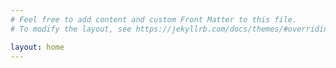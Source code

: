```yaml
---
# Feel free to add content and custom Front Matter to this file.
# To modify the layout, see https://jekyllrb.com/docs/themes/#overriding-theme-defaults

layout: home
---
```

<script src="http://3Dmol.csb.pitt.edu/build/3Dmol-min.js"></script>
<div id="container-01" class="mol-container"></div>
<style>
.mol-container {
  width: 60%;
  height: 400px;
  position: relative;
}
</style>
<script>
$(function() {
	let element = $('#container-01');
	let config = { backgroundColor : 'white' };
	let viewer = $3Dmol.createViewer( element, config );
    let model = $3Dmol.GLModel();
    viewer.addModel("HEADER    5934-refined    \nREMARK   1\nREMARK   1 This file was generated by CrystalMaker X for macOS\nREMARK   1 http://crystalmaker.com\nREMARK   1\nCRYST1   11.452   11.452   28.630 120.00 120.00  60.00 P 1\nSCALE1      0.087322 -0.050415  0.035649        0.00000\nSCALE2     -0.000000  0.100830  0.035649        0.00000\nSCALE3      0.000000  0.000000  0.042779        0.00000\nATOM      1 Ag   MOL H   0      -0.716  -0.414   1.199  1.00  0.00          Ag0 \nATOM      2 Ag   MOL H   0       0.715   2.066   1.199  1.00  0.00          Ag0 \nATOM      3 Ag   MOL H   0       2.147   4.545   1.199  1.00  0.00          Ag0 \nATOM      4 Ag   MOL H   0       3.578   7.025   1.199  1.00  0.00          Ag0 \nATOM      5 Ag   MOL H   0       2.147  -0.414   1.199  1.00  0.00          Ag0 \nATOM      6 Ag   MOL H   0       3.578   2.066   1.199  1.00  0.00          Ag0 \nATOM      7 Ag   MOL H   0       5.010   4.545   1.200  1.00  0.00          Ag0 \nATOM      8 Ag   MOL H   0       6.441   7.024   1.200  1.00  0.00          Ag0 \nATOM      9 Ag   MOL H   0       5.010  -0.414   1.199  1.00  0.00          Ag0 \nATOM     10 Ag   MOL H   0       6.441   2.066   1.200  1.00  0.00          Ag0 \nATOM     11 Ag   MOL H   0       7.873   4.545   1.200  1.00  0.00          Ag0 \nATOM     12 Ag   MOL H   0       9.304   7.024   1.200  1.00  0.00          Ag0 \nATOM     13 Ag   MOL H   0       7.873  -0.414   1.199  1.00  0.00          Ag0 \nATOM     14 Ag   MOL H   0       9.304   2.066   1.200  1.00  0.00          Ag0 \nATOM     15 Ag   MOL H   0      10.735   4.546   1.200  1.00  0.00          Ag0 \nATOM     16 Ag   MOL H   0      12.167   7.025   1.198  1.00  0.00          Ag0 \nATOM     17 Ag   MOL H   0      -2.141  -1.237   3.524  1.00  0.00          Ag0 \nATOM     18 Ag   MOL H   0      10.737   1.253   3.505  1.00  0.00          Ag0 \nATOM     19 Ag   MOL H   0      12.151   3.730   3.541  1.00  0.00          Ag0 \nATOM     20 Ag   MOL H   0      13.597   6.208   3.515  1.00  0.00          Ag0 \nATOM     21 Ag   MOL H   0       0.723  -1.242   3.534  1.00  0.00          Ag0 \nATOM     22 Ag   MOL H   0       2.148   1.280   3.508  1.00  0.00          Ag0 \nATOM     23 Ag   MOL H   0       3.598   3.729   3.539  1.00  0.00          Ag0 \nATOM     24 Ag   MOL H   0       5.010   6.225   3.528  1.00  0.00          Ag0 \nATOM     25 Ag   MOL H   0       3.568  -1.243   3.534  1.00  0.00          Ag0 \nATOM     26 Ag   MOL H   0       5.010   1.253   3.504  1.00  0.00          Ag0 \nATOM     27 Ag   MOL H   0       6.446   3.725   3.562  1.00  0.00          Ag0 \nATOM     28 Ag   MOL H   0       7.872   6.199   3.529  1.00  0.00          Ag0 \nATOM     29 Ag   MOL H   0       6.431  -1.239   3.524  1.00  0.00          Ag0 \nATOM     30 Ag   MOL H   0       7.874   1.261   3.508  1.00  0.00          Ag0 \nATOM     31 Ag   MOL H   0       9.303   3.724   3.565  1.00  0.00          Ag0 \nATOM     32 Ag   MOL H   0      10.734   6.224   3.532  1.00  0.00          Ag0 \nATOM     33 Ag   MOL H   0       2.146   7.821   5.863  1.00  0.00          Ag0 \nATOM     34 Ag   MOL H   0      -2.108   0.399   5.777  1.00  0.00          Ag0 \nATOM     35 Ag   MOL H   0      -0.680   2.905   5.881  1.00  0.00          Ag0 \nATOM     36 Ag   MOL H   0      12.149   5.404   5.834  1.00  0.00          Ag0 \nATOM     37 Ag   MOL H   0      -0.700  -2.024   5.870  1.00  0.00          Ag0 \nATOM     38 Ag   MOL H   0       0.765   0.444   5.779  1.00  0.00          Ag0 \nATOM     39 Ag   MOL H   0       2.150   2.947   5.884  1.00  0.00          Ag0 \nATOM     40 Ag   MOL H   0       3.593   5.404   5.828  1.00  0.00          Ag0 \nATOM     41 Ag   MOL H   0       6.488   6.909   8.311  1.00  0.00          Ag0 \nATOM     42 Ag   MOL H   0       3.536   0.443   5.783  1.00  0.00          Ag0 \nATOM     43 Ag   MOL H   0       4.978   2.904   5.878  1.00  0.00          Ag0 \nATOM     44 Ag   MOL H   0       6.430   5.409   5.833  1.00  0.00          Ag0 \nATOM     45 Ag   MOL H   0       4.991  -2.025   5.876  1.00  0.00          Ag0 \nATOM     46 Ag   MOL H   0       6.411   0.399   5.779  1.00  0.00          Ag0 \nATOM     47 Ag   MOL H   0       7.874   2.993   5.951  1.00  0.00          Ag0 \nATOM     48 Ag   MOL H   0       9.287   3.968   8.340  1.00  0.00          Ag0 \nATOM     49  O   MOL H   0       2.158   5.468   8.890  1.00  0.00           O0 \nATOM     50  O   MOL H   0      -0.673   2.555   8.172  1.00  0.00           O0 \nATOM     51  O   MOL H   0       7.873   5.432   8.890  1.00  0.00           O0 \nATOM     52  O   MOL H   0      -0.699  -1.560   8.187  1.00  0.00           O0 \nATOM     53 Ag   MOL H   0      -0.682   0.497   8.155  1.00  0.00          Ag0 \nATOM     54 Ag   MOL H   0       0.779   3.991   8.329  1.00  0.00          Ag0 \nATOM     55  O   MOL H   0       5.001  -1.568   8.199  1.00  0.00           O0 \nATOM     56 Ag   MOL H   0       9.312   5.411   5.833  1.00  0.00          Ag0 \nATOM     57  O   MOL H   0       4.987   2.545   8.172  1.00  0.00           O0 \nATOM     58 Ag   MOL H   0       0.758   6.929   8.312  1.00  0.00          Ag0 \nATOM     59 Ag   MOL H   0       4.992   0.487   8.157  1.00  0.00          Ag0 \nATOM     60 Ag   MOL H   0       6.482   3.954   8.341  1.00  0.00          Ag0 \nATOM     61 Ag   MOL H   0       9.259   6.908   8.315  1.00  0.00          Ag0 \nATOM     62 Ag   MOL H   0       3.540   3.989   8.324  1.00  0.00          Ag0 \nATOM     63 Ag   MOL H   0       3.545   6.935   8.304  1.00  0.00          Ag0 \nATOM     64 Ag   MOL H   0       2.146  -2.050   5.892  1.00  0.00          Ag0 \nATOM     65  O   MOL H   0       7.878   1.176   7.076  1.00  0.00           O0 \n", "pdb");
    viewer.addUnitCell();
    viewer.setStyle({}, {sphere : {}});
	viewer.render();
});
</script>
